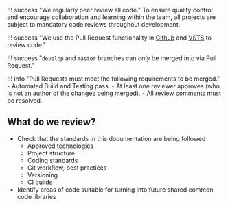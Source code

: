 !!! success "We regularly peer review all code."
    To ensure quality control and encourage collaboration and learning within the team, all projects are subject to mandatory code reviews throughout development.

!!! success "We use the Pull Request functionality in [Github] and [VSTS] to review code."

!!! success "`develop` and `master` branches can *only* be merged into via Pull Request."

!!! info "Pull Requests must meet the following requirements to be merged."
    - Automated Build and Testing pass.
    - At least one reviewer approves (who is not an author of the changes being merged).
    - All review comments must be resolved.

## What do we review?

- Check that the standards in this documentation are being followed
    - Approved technologies
    - Project structure
    - Coding standards
    - Git workflow, best practices
    - Versioning
    - CI builds
- Identify areas of code suitable for turning into future shared common code libraries

[Github]: https://github.com
[VSTS]: https://universityofnottingham.visualstudio.com